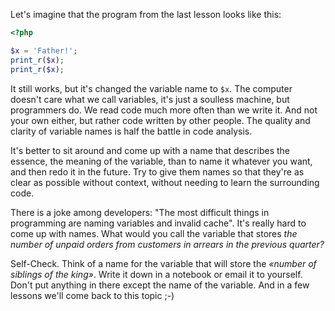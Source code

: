 

Let's imagine that the program from the last lesson looks like this:

```php
<?php

$x = 'Father!';
print_r($x);
print_r($x);
```

It still works, but it's changed the variable name to `$x`. The computer doesn't care what we call variables, it's just a soulless machine, but programmers do. We read code much more often than we write it. And not your own either, but rather code written by other people. The quality and clarity of variable names is half the battle in code analysis.

It's better to sit around and come up with a name that describes the essence, the meaning of the variable, than to name it whatever you want, and then redo it in the future. Try to give them names so that they're as clear as possible without context, without needing to learn the surrounding code.

There is a joke among developers: "The most difficult things in programming are naming variables and invalid cache". It's really hard to come up with names. What would you call the variable that stores _the number of unpaid orders from customers in arrears in the previous quarter?_

Self-Check. Think of a name for the variable that will store the _«number of siblings of the king»_. Write it down in a notebook or email it to yourself. Don't put anything in there except the name of the variable. And in a few lessons we'll come back to this topic ;-)
